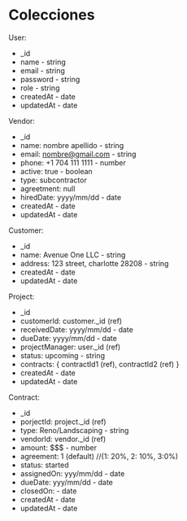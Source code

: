 # Colecciones

User: 
- _id
- name - string
- email - string
- password - string
- role  - string
- createdAt - date
- updatedAt - date


Vendor:
- _id
- name: nombre apellido - string
- email: nombre@gmail.com - string
- phone: +1 704 111 1111 - number
- active: true - boolean
- type: subcontractor
- agreetment: null
- hiredDate: yyyy/mm/dd - date
- createdAt - date
- updatedAt - date



Customer:
- _id
- name: Avenue One LLC - string
- address: 123 street, charlotte 28208 - string
- createdAt - date
- updatedAt - date


Project:
- _id
- customerId: customer._id (ref)
- receivedDate: yyyy/mm/dd - date
- dueDate: yyyy/mm/dd - date
- projectManager: user._id (ref)
- status: upcoming - string
- contracts: {
    contractId1 (ref), 
    contractId2 (ref)
}
- createdAt - date
- updatedAt - date


Contract:
- _id
- porjectId: project._id (ref)
- type: Reno/Landscaping - string
- vendorId: vendor._id (ref)
- amount: $$$ - number
- agreement: 1 (default) //(1: 20%, 2: 10%, 3:0%)
- status: started
- assignedOn: yyy/mm/dd - date
- dueDate: yyy/mm/dd - date
- closedOn: - date
- createdAt - date
- updatedAt - date



